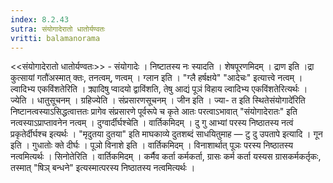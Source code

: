 ```yaml
---
index: 8.2.43
sutra: संयोगादेरातो धातोर्यण्वतः
vritti: balamanorama
---
```


<<संयोगादेरातो धातोर्यण्वतः>> - संयोगादेः । निष्टातस्य नः स्यादति । शेषपूरणमिदम् । द्राण इति ।द्रा कुत्सायां गतौ॑अस्मात् क्तः, तनत्वम्, णत्वम् । ग्लान इति । "ग्लै हर्षक्षये" "आदेचः" इत्यात्त्वे नत्वम् । ल्वादिभ्य एकविंशतेरिति । क्र्यादिषु प्वादयो द्वाविंशति, तेषु आद्यं पूञं विहाय ल्वादिभ्य एकविंशतेरित्यर्थः । ज्येति । धातुसूचनम् । ग्रहिज्येति । संप्रसारणसूचनम् । जीन इति । ज्या- त इति स्थितेसंयोगादे॑रिति निष्टानत्वस्याऽसिद्धत्वात्ततः प्रागेव संप्रसारणे पूर्वरूपे च कृते आतः परत्वाऽभावात् "संयोगादेरातः" इति नत्वस्याऽप्राप्तावनेन नत्वम् । दुग्वार्दीर्घश्चेति । वार्तिकमिदम् । दु गु आभ्यां परस्य निष्ठातस्य नत्वं प्रकृतेर्दीर्घश्च इत्यर्थः । "मृदुतया दुतया" इति माघकाव्ये दुतशब्दं साधयितुमाह —  टु दु उपतापे इत्यादि । गून इति । गुधातोः क्ते दीर्घः । पूञो विनाशे इति । वार्तिकमिदम् । विनाशार्थात् पूञः परस्य निष्ठातस्य नत्वमित्यर्थः । सिनोतेरिति । वार्तिकमिदम् । कर्मैव कर्ता कर्मकर्ता, ग्रासः कर्म कर्ता यस्यस ग्रासकर्मकर्तृकः, तस्मात् "षिञ् बन्धने" इत्यस्मात्परस्य निष्ठातस्य नत्वमित्यर्थः । 